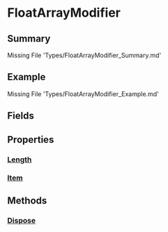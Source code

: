 # FloatArrayModifier
## Summary
Missing File 'Types/FloatArrayModifier_Summary.md'
## Example
Missing File 'Types/FloatArrayModifier_Example.md'
## Fields
## Properties
### [Length](Types/FloatArrayModifier/P/Length.md)
### [Item](Types/FloatArrayModifier/P/Item.md)
## Methods
### [Dispose](Types/FloatArrayModifier/M/Dispose.md)
